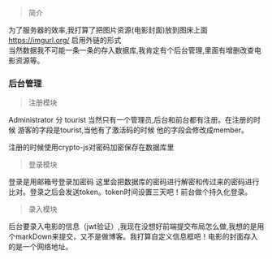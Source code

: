 > 简介

为了服务器的效率,我打算了把图片资源(电影封面)放到图床上面 https://imgurl.org/ 启用外链的形式<br/>
当然数据我不可能一条一条的存入数据库,我肯定有个后台管理,里面有增删改查电影资源等。

### 后台管理

> 注册模块

Administrator 分 tourist  当然只有一个管理员,后台和前台都有注册。在注册的时候 游客的字段是tourist,当他有了激活码的时候 他的字段会修改成member。


注册的时候使用crypto-js对密码加密保存在数据库里

> 登录模块

登录是用邮箱号登录加密码 这里会把数据库的密码进行解密和传过来的密码进行比对。登录之后会发送token。token时间设置三天吧！前台做个持久化登录。

> 录入模块

后台要录入电影的信息（jwt验证）,我现在没想好前端提交布局怎么做,我想的是用个markDown来提交，又不是做博客。我打算自定义信息框吧！电影的封面存入的是一个网络地址。
